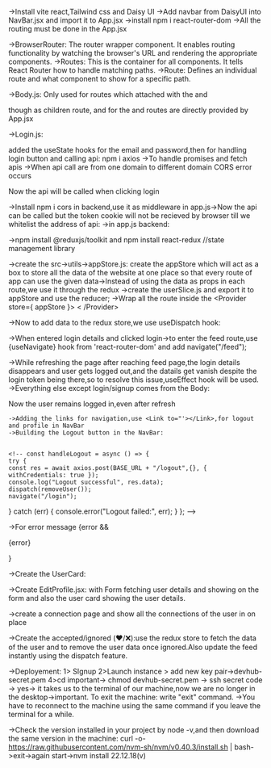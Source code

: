 ->Install vite react,Tailwind css and Daisy UI
->Add navbar from DaisyUI into NavBar.jsx and import it to App.jsx
->install npm i react-router-dom
->All the routing must be done in the App.jsx

->BrowserRouter: The router wrapper component. It enables routing functionality by watching the browser's URL and rendering the appropriate components.
->Routes: This is the container for all <Route /> components. It tells React Router how to handle matching paths.
->Route: Defines an individual route and what component to show for a specific path.

->Body.js: Only used for routes which attached with the <NavBar> and <Footer> though <Outlet/> as children route, and for the <Login> and <SignUp> routes are directly provided by App.jsx

->Login.js: 

added the useState hooks for the email and password,then for handling login button and calling api: npm i axios ->To handle promises and fetch apis
->When api call are from one domain to different domain CORS error occurs
<!-- const handleLogin= async ()=>{
  try{
const res = await axios.post(
  "http://localhost:7777/login",{     //this is to know the backend web addredd
    emailId,
    password,
  },
  {
    withCredentials: true,  //to allow token creation while login in cookie
  }
);
}catch(err){
    console.error("Login failed:", err);
   
  }
} returns the req.user data -->
<!-- <button className="btn btn-primary" onClick={handleLogin}>Login</button> -->Now the api will be called when clicking login
->Install npm i cors in backend,use it as middleware in app.js->Now the api can be called but the token cookie will not be recieved by browser till we whitelist the address of api:
    ->in app.js backend:
    <!-- app.use(cors({
    origin:"http://localhost:5173", adding frontend
    credentials:true, //allow cookies to be sent with requests
})); -->

->npm install @reduxjs/toolkit and npm install react-redux   //state management library

->create the src->utils->appStore.js: create the appStore which will act as a box to store all the data of the website at one place so that every route of app can use the given data->Instead of using the data as props in each route,we use it through the redux
->create the userSlice.js and export it to appStore and use the reducer;
->Wrap all the route inside the <Provider store={ appStore }> < /Provider>

->Now to add data to the redux store,we use useDispatch hook:
<!-- import { addUser } from '../utils/userSlice.js'; -->
<!-- dispatch(addUser(res.data)) -->
->When entered login details and clicked login->to enter the feed route,use {useNavigate} hook from 'react-router-dom' and add navigate("/feed");

->While refreshing the page after reaching feed page,the login details disappears and user gets logged out,and the datails get vanish despite the login token being there,so to resolve this issue,useEffect hook will be used.
->Everything else except login/signup comes from the Body:
<!-- const dispatch = useDispatch(); //to upload the data to redux store
  const fetchUser = async () =>{
    try{
    const user= await axios.get(BASE_URL + "/profile/view",{
      withCredentials:true, //for cors and token cookies
    });
    dispatch(addUser(user.data));
  } catch (err){
    console.error("Error fetching user:", err);
  }
    }
    useEffect(()=>{
      fetchUser();
    },[]) --> Now the user remains logged in,even after refresh

    ->Adding the links for navigation,use <Link to="'></Link>,for logout and profile in NavBar
    ->Building the Logout button in the NavBar:


    <!-- const handleLogout = async () => {
    try {
    const res = await axios.post(BASE_URL + "/logout",{}, { withCredentials: true });
    console.log("Logout successful", res.data);
    dispatch(removeUser());
    navigate("/login");
  } catch (err) {
    console.error("Logout failed:", err);
  }
}; -->

  ->For error message           {error && <p className="text-red-500 text-sm mb-2 text-center">{error}</p>}

  ->Create the UserCard:
  <!-- const UserCard = ({ user, onLike, onPass }) => {
  if (!user) return null;
  const {
    firstName = "",
    lastName = "",
    age,
    gender,
    about = "No bio provided",
    photoUrl,
  } = user;

return(

); -->
->Create EditProfile.jsx: with Form fetching user details and showing on the form and also the user card showing the user details.

->create a connection page and show all the connections of the user in on place

->Create the accepted/ignored  (❤️/❌):use the redux store to fetch the data of the user and to remove the user data once ignored.Also update the feed instantly using the dispatch feature.




















->Deployement: 1> SIgnup 2>Launch instance > add new key pair->devhub-secret.pem 4>cd important-> chmod devhub-secret.pem -> ssh secret code -> yes-> it takes us to the terminal of our machine,now we are no longer in the desktop->important.  To exit the machine: write "exit" command.
->You have to reconnect to the machine using the same command if you leave the terminal for a while.

->Check the version installed in your project by node -v,and then download the same version in the machine:
curl -o- https://raw.githubusercontent.com/nvm-sh/nvm/v0.40.3/install.sh | bash->exit->again start->nvm install 22.12.18(v)